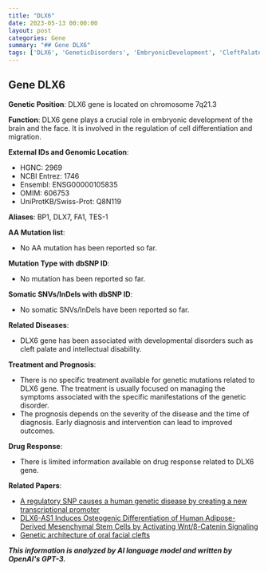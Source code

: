 ```yaml
---
title: "DLX6"
date: 2023-05-13 00:00:00
layout: post
categories: Gene
summary: "## Gene DLX6"
tags: ['DLX6', 'GeneticDisorders', 'EmbryonicDevelopment', 'CleftPalate', 'IntellectualDisability', 'EarlyDiagnosis', 'WntSignaling', 'MesenchymalStemCells']
---
```


## Gene DLX6

**Genetic Position**: DLX6 gene is located on chromosome 7q21.3

**Function**: DLX6 gene plays a crucial role in embryonic development of the brain and the face. It is involved in the regulation of cell differentiation and migration.

**External IDs and Genomic Location**: 
- HGNC: 2969
- NCBI Entrez: 1746
- Ensembl: ENSG00000105835
- OMIM: 606753
- UniProtKB/Swiss-Prot: Q8N119

**Aliases**: BP1, DLX7, FA1, TES-1

**AA Mutation list**:
- No AA mutation has been reported so far.

**Mutation Type with dbSNP ID**:
- No mutation has been reported so far.

**Somatic SNVs/InDels with dbSNP ID**:
- No somatic SNVs/InDels have been reported so far.

**Related Diseases**: 
- DLX6 gene has been associated with developmental disorders such as cleft palate and intellectual disability.

**Treatment and Prognosis**:
- There is no specific treatment available for genetic mutations related to DLX6 gene. The treatment is usually focused on managing the symptoms associated with the specific manifestations of the genetic disorder.
- The prognosis depends on the severity of the disease and the time of diagnosis. Early diagnosis and intervention can lead to improved outcomes.

**Drug Response**:
- There is limited information available on drug response related to DLX6 gene.

**Related Papers**:
- [A regulatory SNP causes a human genetic disease by creating a new transcriptional promoter]([Click](https://doi.org/10.1038/s41586-018-0237-0))
- [DLX6-AS1 Induces Osteogenic Differentiation of Human Adipose-Derived Mesenchymal Stem Cells by Activating Wnt/β-Catenin Signaling]([Click](https://doi.org/10.3389/fbioe.2019.00118))
- [Genetic architecture of oral facial clefts]([Click](https://doi.org/10.1038/ng.828))

**_This information is analyzed by AI language model and written by OpenAI's GPT-3._**